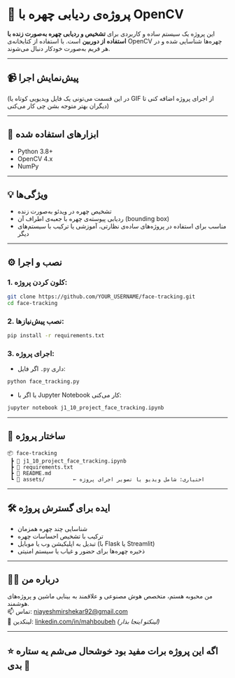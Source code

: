 
# 🎯 پروژه‌ی ردیابی چهره با OpenCV

این پروژه یک سیستم ساده و کاربردی برای **تشخیص و ردیابی چهره به‌صورت زنده با استفاده از دوربین** است. با استفاده از کتابخانه‌ی OpenCV چهره‌ها شناسایی شده و در هر فریم به‌صورت خودکار دنبال می‌شوند.

---

## 📹 پیش‌نمایش اجرا

(در این قسمت می‌تونی یک فایل ویدیویی کوتاه یا GIF از اجرای پروژه اضافه کنی تا دیگران بهتر متوجه بشن چی کار می‌کنی)

---

## 🧠 ابزارهای استفاده شده

- Python 3.8+
- OpenCV 4.x
- NumPy

---

## 💡 ویژگی‌ها

- تشخیص چهره در ویدئو به‌صورت زنده
- ردیابی پیوسته‌ی چهره با جعبه‌ی اطراف آن (bounding box)
- مناسب برای استفاده در پروژه‌های ساده‌ی نظارتی، آموزشی یا ترکیب با سیستم‌های دیگر

---

## ⚙️ نصب و اجرا

### 1. کلون کردن پروژه:

```bash
git clone https://github.com/YOUR_USERNAME/face-tracking.git
cd face-tracking
```

### 2. نصب پیش‌نیازها:

```bash
pip install -r requirements.txt
```

### 3. اجرای پروژه:

- اگر فایل `.py` داری:

```bash
python face_tracking.py
```

- یا اگر با Jupyter Notebook کار می‌کنی:

```bash
jupyter notebook j1_10_project_face_tracking.ipynb
```

---

## 📁 ساختار پروژه

```
📦 face-tracking
 ┣ 📜 j1_10_project_face_tracking.ipynb
 ┣ 📜 requirements.txt
 ┣ 📜 README.md
 ┗ 📁 assets/         ← اختیاری: شامل ویدیو یا تصویر اجرای پروژه
```

---

## 🛠 ایده برای گسترش پروژه

- شناسایی چند چهره همزمان
- ترکیب با تشخیص احساسات چهره
- تبدیل به اپلیکیشن وب یا موبایل (با Flask یا Streamlit)
- ذخیره چهره‌ها برای حضور و غیاب یا سیستم امنیتی

---

## 🙋‍♀️ درباره من

من محبوبه هستم، متخصص هوش مصنوعی و علاقمند به بینایی ماشین و پروژه‌های هوشمند.  
📫 تماس: niayeshmirshekar92@gmail.com  
🔗 لینکدین: [linkedin.com/in/mahboubeh](#) *(لینکتو اینجا بذار)*

---

## ⭐ اگه این پروژه برات مفید بود خوشحال می‌شم یه ستاره بدی 🌟
